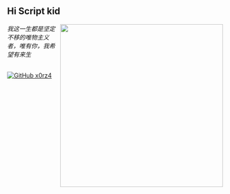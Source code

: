 <h2>Hi Script kid</h2>
<img align='right' src="https://github-readme-stats.vercel.app/api?username=x0rz4&theme=vue&show_icons=true" width="380">
<p>
  <em>我这一生都是坚定不移的唯物主义者，唯有你，我希望有来生
    <br>
    <br>
  </em>
</p>

[![GitHub x0rz4](https://img.shields.io/github/followers/x0rz4?label=follow%20github&style=flat-square)](https://github.com/x0rz4)

<br>
